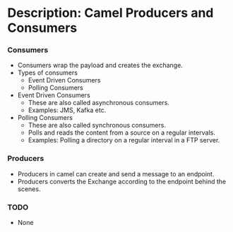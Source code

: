 # Description: Camel Producers and Consumers

### Consumers
* Consumers wrap the payload and creates the exchange.
* Types of consumers
    - Event Driven Consumers
    - Polling Consumers
* Event Driven Consumers
    - These are also called asynchronous consumers.
    - Examples: JMS, Kafka etc.
* Polling Consumers
    - These are also called synchronous consumers. 
    - Polls and reads the content from a source on a regular intervals.
    - Examples: Polling a directory on a regular interval in a FTP server.
        
### Producers
* Producers in camel can create and send a message to an endpoint.
* Producers converts the Exchange according to the endpoint behind the scenes.

### TODO
* None